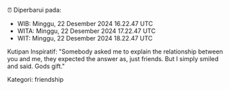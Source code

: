 ⏰ Diperbarui pada:
- WIB: Minggu, 22 Desember 2024 16.22.47 UTC
- WITA: Minggu, 22 Desember 2024 17.22.47 UTC
- WIT: Minggu, 22 Desember 2024 18.22.47 UTC

Kutipan Inspiratif:
"Somebody asked me to explain the relationship between you and me, they expected the answer as, just friends. But I simply smiled and said. Gods gift."


Kategori: friendship

